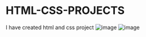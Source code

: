 # HTML-CSS-PROJECTS
I have created html and css project 
![image](https://user-images.githubusercontent.com/68031934/130051886-4ab8307f-58db-4c08-b6ce-edf2bae4add7.png)
![image](https://user-images.githubusercontent.com/68031934/130051855-cf36122f-8146-4d4a-852c-e1245f5fb920.png)

